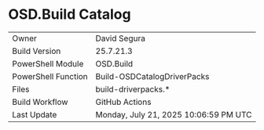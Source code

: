 ﻿# OSD.Build Catalog

| | |
|-|-|
| Owner | David Segura |
| Build Version | 25.7.21.3 |
| PowerShell Module | OSD.Build |
| PowerShell Function | Build-OSDCatalogDriverPacks |
| Files | build-driverpacks.* |
| Build Workflow | GitHub Actions |
| Last Update | Monday, July 21, 2025 10:06:59 PM UTC |
